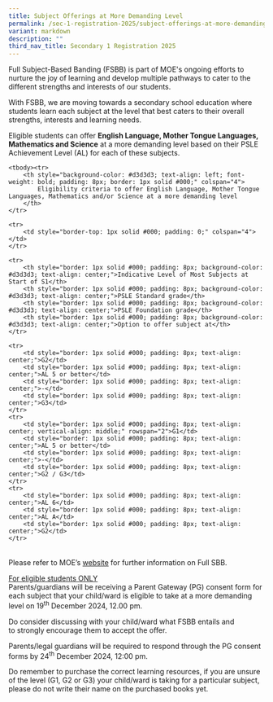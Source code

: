 ```yaml
---
title: Subject Offerings at More Demanding Level
permalink: /sec-1-registration-2025/subject-offerings-at-more-demanding-level/
variant: markdown
description: ""
third_nav_title: Secondary 1 Registration 2025
---
```

<p>Full Subject-Based Banding (FSBB) is part of MOE's ongoing efforts to
nurture the joy of learning and develop multiple pathways to cater to the
different strengths and interests of our students.</p>
<p>With FSBB, we are moving towards a secondary school education where students
learn each subject at the level that best caters to their overall strengths,
interests and learning needs.</p>
<p>Eligible students can offer&nbsp;<strong>English Language, Mother Tongue Languages, Mathematics and Science</strong>&nbsp;at
a more demanding level based on their PSLE Achievement Level (AL) for each
of these subjects.</p>
<p></p>

<table style="border-collapse: collapse; width: 100%; font-family: Arial, sans-serif;">
    
    <tbody><tr>
        <th style="background-color: #d3d3d3; text-align: left; font-weight: bold; padding: 8px; border: 1px solid #000;" colspan="4">
            Eligibility criteria to offer English Language, Mother Tongue Languages, Mathematics and/or Science at a more demanding level
        </th>
    </tr>
    
    <tr>
        <td style="border-top: 1px solid #000; padding: 0;" colspan="4"></td>
    </tr>
    
    <tr>
        <th style="border: 1px solid #000; padding: 8px; background-color: #d3d3d3; text-align: center;">Indicative Level of Most Subjects at Start of S1</th>
        <th style="border: 1px solid #000; padding: 8px; background-color: #d3d3d3; text-align: center;">PSLE Standard grade</th>
        <th style="border: 1px solid #000; padding: 8px; background-color: #d3d3d3; text-align: center;">PSLE Foundation grade</th>
        <th style="border: 1px solid #000; padding: 8px; background-color: #d3d3d3; text-align: center;">Option to offer subject at</th>
    </tr>
    
    <tr>
        <td style="border: 1px solid #000; padding: 8px; text-align: center;">G2</td>
        <td style="border: 1px solid #000; padding: 8px; text-align: center;">AL 5 or better</td>
        <td style="border: 1px solid #000; padding: 8px; text-align: center;">-</td>
        <td style="border: 1px solid #000; padding: 8px; text-align: center;">G3</td>
    </tr>
    <tr>
        <td style="border: 1px solid #000; padding: 8px; text-align: center; vertical-align: middle;" rowspan="2">G1</td>
        <td style="border: 1px solid #000; padding: 8px; text-align: center;">AL 5 or better</td>
        <td style="border: 1px solid #000; padding: 8px; text-align: center;">-</td>
        <td style="border: 1px solid #000; padding: 8px; text-align: center;">G2 / G3</td>
    </tr>
    <tr>
        <td style="border: 1px solid #000; padding: 8px; text-align: center;">AL 6</td>
        <td style="border: 1px solid #000; padding: 8px; text-align: center;">AL A</td>
        <td style="border: 1px solid #000; padding: 8px; text-align: center;">G2</td>
    </tr>
</tbody></table>


<p></p>
<p>Please refer to MOE’s <a href="https://www.moe.gov.sg/microsites/psle-fsbb/full-subject-based-banding/main.html" rel="noopener noreferrer nofollow" target="_blank">website</a> for
further information on Full SBB.</p>
<p><u>For eligible students ONLY</u>
<br>Parents/guardians will be receiving a&nbsp;Parent Gateway (PG) consent
form&nbsp;for each subject&nbsp;that your child/ward is eligible to take
at a more demanding level on&nbsp;19<sup>th</sup> December 2024, 12.00 pm.&nbsp;</p>
<p>Do&nbsp;consider discussing with your&nbsp;child/ward&nbsp;what FSBB entails
and to&nbsp;strongly encourage them to accept the offer.&nbsp;</p>
<p>Parents/legal guardians will be required to respond through the PG consent
forms by&nbsp;24<sup>th</sup> December 2024, 12:00 pm.</p>
<p>Do remember to purchase the correct learning resources, if you are unsure
of the level (G1, G2 or G3) your child/ward is taking for a particular
subject, please do not write their name on the purchased books yet.</p>